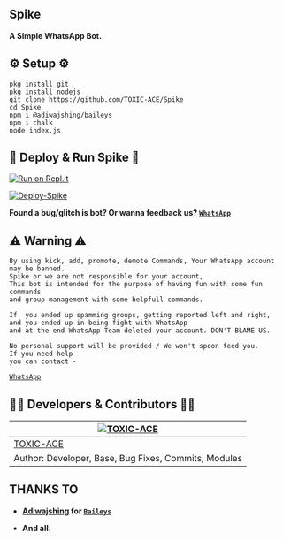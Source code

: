 ## Spike
**A Simple WhatsApp Bot.**

## ⚙️ Setup ⚙️

```
pkg install git
pkg install nodejs
git clone https://github.com/TOXIC-ACE/Spike
cd Spike
npm i @adiwajshing/baileys
npm i chalk
node index.js
```
  
## 💫 Deploy & Run Spike 💫

[![Run on Repl.it](https://repl.it/badge/github/TOXIC-ACE/Spike)](https://replit.com/@TOXICACE/Spike)

[![Deploy-Spike](https://www.herokucdn.com/deploy/button.svg)](https://heroku.com/deploy?template=https://github.com/TOXIC-ACE/Spike)

**Found a bug/glitch is bot? Or wanna feedback us? [`WhatsApp`](https://wa.me/972528293474?text=Hi)**

## ⚠ Warning ⚠

```
By using kick, add, promote, demote Commands, Your WhatsApp account may be banned.
Spike or we are not responsible for your account, 
This bot is intended for the purpose of having fun with some fun commands 
and group management with some helpfull commands.

If  you ended up spamming groups, getting reported left and right, 
and you ended up in being fight with WhatsApp
and at the end WhatsApp Team deleted your account. DON'T BLAME US.

No personal support will be provided / We won't spoon feed you. 
If you need help
you can contact - 
```
[`WhatsApp`](https://wa.me/972528293474?text=Hi)

## 👨‍💻 Developers & Contributors 👨‍💻

 [![TOXIC-ACE](https://github.com/TOXIC-ACE.png?size=100)](https://github.com/TOXIC-ACE) |
----|
[TOXIC-ACE](https://github.com/TOXIC-ACE)  | 
Author: Developer, Base, Bug Fixes, Commits, Modules | 

## THANKS TO

- **[Adiwajshing](https://github.com/Adiwajshing) for [`Baileys`](https://github.com/adiwajshing/Baileys)**

- **And all.**
